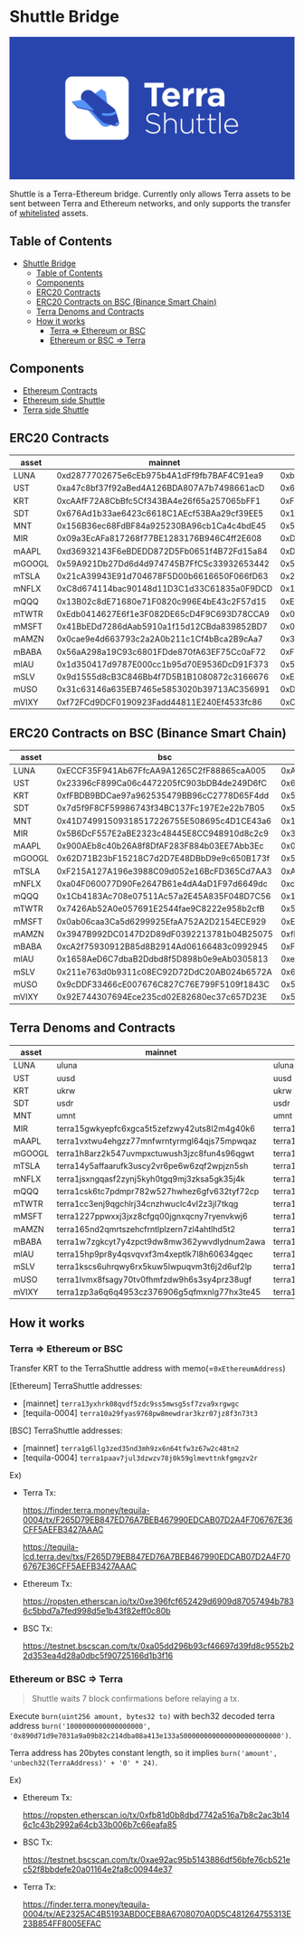 # Shuttle Bridge

![Shuttle Banner](/resources/banner.png)

Shuttle is a Terra-Ethereum bridge. Currently only allows Terra assets to be sent between Terra and Ethereum networks, and only supports the transfer of [whitelisted](#erc20-contracts) assets.

## Table of Contents
- [Shuttle Bridge](#shuttle-bridge)
  - [Table of Contents](#table-of-contents)
  - [Components](#components)
  - [ERC20 Contracts](#erc20-contracts)
  - [ERC20 Contracts on BSC (Binance Smart Chain)](#erc20-contracts-on-bsc-binance-smart-chain)
  - [Terra Denoms and Contracts](#terra-denoms-and-contracts)
  - [How it works](#how-it-works)
    - [Terra => Ethereum or BSC](#terra--ethereum-or-bsc)
    - [Ethereum or BSC => Terra](#ethereum-or-bsc--terra)

## Components
* [Ethereum Contracts](./contracts)
* [Ethereum side Shuttle](./eth)
* [Terra side Shuttle](./terra)
  
## ERC20 Contracts

| asset  | mainnet                                    | ropsten                                    |
| ------ | ------------------------------------------ | ------------------------------------------ |
| LUNA   | 0xd2877702675e6cEb975b4A1dFf9fb7BAF4C91ea9 | 0xbf51453468771D14cEbdF8856cC5D5145364Cd6F |
| UST    | 0xa47c8bf37f92aBed4A126BDA807A7b7498661acD | 0x6cA13a4ab78dd7D657226b155873A04DB929A3A4 |
| KRT    | 0xcAAfF72A8CbBfc5Cf343BA4e26f65a257065bFF1 | 0xF0b0fB87017b644eC76644Ea0FA704BFA5f20F0E |
| SDT    | 0x676Ad1b33ae6423c6618C1AEcf53BAa29cf39EE5 | 0x1d805d8660Ae73E3624AECAa34ca5FcF8E26E0a5 |
| MNT    | 0x156B36ec68FdBF84a925230BA96cb1Ca4c4bdE45 | 0x51e7f3ED326719a1469EbD7E68B8AB963d64eBA6 |
| MIR    | 0x09a3EcAFa817268f77BE1283176B946C4ff2E608 | 0xDAdC10D2dAC9E111835d4423670573Ae45714e7C |
| mAAPL  | 0xd36932143F6eBDEDD872D5Fb0651f4B72Fd15a84 | 0xDAE57D13b42325562963C1E47E615eE25924635C |
| mGOOGL | 0x59A921Db27Dd6d4d974745B7FfC5c33932653442 | 0x58E3ba48E036341EF8Bbe0bF49caA9731Cc5C42B |
| mTSLA  | 0x21cA39943E91d704678F5D00b6616650F066fD63 | 0x2a445f4dA6Ea8845c594446b250ad535373bb7e4 |
| mNFLX  | 0xC8d674114bac90148d11D3C1d33C61835a0F9DCD | 0x1EA12ca0Ac017EfFE87ddF4c648a1a5359E850FA |
| mQQQ   | 0x13B02c8dE71680e71F0820c996E4bE43c2F57d15 | 0xE1d4509C539D9C3f1E01CeE22e7a79BF77348Ef3 |
| mTWTR  | 0xEdb0414627E6f1e3F082DE65cD4F9C693D78CCA9 | 0x0c9149d38AD1eBE71c50Bd04E0Ba4F999884C961 |
| mMSFT  | 0x41BbEDd7286dAab5910a1f15d12CBda839852BD7 | 0x0736644C0257048861bAa72b6b234514c6b52655 |
| mAMZN  | 0x0cae9e4d663793c2a2A0b211c1Cf4bBca2B9cAa7 | 0x3210BC26eB5427D0FC19dE7AB272b3BB3e4bC4b0 |
| mBABA  | 0x56aA298a19C93c6801FDde870fA63EF75Cc0aF72 | 0xF44c4C095E586B5a7Ba8AA0B2A8Dfad693d396b6 |
| mIAU   | 0x1d350417d9787E000cc1b95d70E9536DcD91F373 | 0x51eD1489e3D311496592056608dD6cf025C03525 |
| mSLV   | 0x9d1555d8cB3C846Bb4f7D5B1B1080872c3166676 | 0xECBe84E79bb26a7FF2474AA1b58d2696A9b5F58F |
| mUSO   | 0x31c63146a635EB7465e5853020b39713AC356991 | 0xDF00833C87bEfA3aF5634d81BE18E9DEf2F9C7c0 |
| mVIXY  | 0xf72FCd9DCF0190923Fadd44811E240Ef4533fc86 | 0xC1629641Cdb2D636Ae220fb759264306902c4AC0 |

## ERC20 Contracts on BSC (Binance Smart Chain)
| asset  | bsc                                        | bsc-testnet                                |
| ------ | ------------------------------------------ | ------------------------------------------ |
| LUNA   | 0xECCF35F941Ab67FfcAA9A1265C2fF88865caA005 | 0xA1B4Aa780713df91e9Fa0FAa415ce49756D81E3b |
| UST    | 0x23396cF899Ca06c4472205fC903bDB4de249D6fC | 0x66BDf3Bd407A63eAB5eAF5eCE69f2D7bb403EfC9 |
| KRT    | 0xfFBDB9BDCae97a962535479BB96cC2778D65F4dd | 0x59a870b16adE2A152815Ba0d4Fa074fc3F71A828 |
| SDT    | 0x7d5f9F8CF59986743f34BC137Fc197E2e22b7B05 | 0x5e2c2088d3fB10aAb25a0D323CdBEc5147232B1a |
| MNT    | 0x41D74991509318517226755E508695c4D1CE43a6 | 0x1449D1Ba8FB922E74F7761F077e77EAe66A0f8DA |
| MIR    | 0x5B6DcF557E2aBE2323c48445E8CC948910d8c2c9 | 0x320106A19C934ab8dbdde8056Ebae5A6f340720e |
| mAAPL  | 0x900AEb8c40b26A8f8DfAF283F884b03EE7Abb3Ec | 0x0dFa0F08136DA5d28618E7E31A7e24b01a95bB69 |
| mGOOGL | 0x62D71B23bF15218C7d2D7E48DBbD9e9c650B173f | 0x56a31ea21862447E3Af9bfe76A45679E44103274 |
| mTSLA  | 0xF215A127A196e3988C09d052e16BcFD365Cd7AA3 | 0xA2a42F0deB45ca7310a3C02A70fb569d5d5248FA |
| mNFLX  | 0xa04F060077D90Fe2647B61e4dA4aD1F97d6649dc | 0xc6F5e6476958cA81eC8FC68A1ea7c68206b0e501 |
| mQQQ   | 0x1Cb4183Ac708e07511Ac57a2E45A835F048D7C56 | 0x1Ad3354B2E7C0F7D5A370a03CAf439DD345437a9 |
| mTWTR  | 0x7426Ab52A0e057691E2544fae9C8222e958b2cfB | 0x5C4273b1B20112321f0951D0bC2d5eD40c800226 |
| mMSFT  | 0x0ab06caa3Ca5d6299925EfaA752A2D2154ECE929 | 0xE4f2C30E938c24ee874dfDFAb20fFFBA81323457 |
| mAMZN  | 0x3947B992DC0147D2D89dF0392213781b04B25075 | 0xfBC94545AD2ff3F7B009258FB43F2EAb46744767 |
| mBABA  | 0xcA2f75930912B85d8B2914Ad06166483c0992945 | 0xFc78bf14Dc997e681dAc4b4D811B45026d04123F |
| mIAU   | 0x1658AeD6C7dbaB2Ddbd8f5D898b0e9eAb0305813 | 0xeff3b95faC30230D30F8c8222670A3812D79857B |
| mSLV   | 0x211e763d0b9311c08EC92D72DdC20AB024b6572A | 0x662DDF725F5BDE9b31BBD16793Fd0c234F67979B |
| mUSO   | 0x9cDDF33466cE007676C827C76E799F5109f1843C | 0x5D428492846bd05D8137e56Fe806D28606453cbf |
| mVIXY  | 0x92E744307694Ece235cd02E82680ec37c657D23E | 0x57986628daaDC418E09A2917D6c8b793B7dC1ACD |

## Terra Denoms and Contracts

| asset  | mainnet                                      | tequila-0004                                 |
| ------ | -------------------------------------------- | -------------------------------------------- |
| LUNA   | uluna                                        | uluna                                        |
| UST    | uusd                                         | uusd                                         |
| KRT    | ukrw                                         | ukrw                                         |
| SDT    | usdr                                         | usdr                                         |
| MNT    | umnt                                         | umnt                                         |
| MIR    | terra15gwkyepfc6xgca5t5zefzwy42uts8l2m4g40k6 | terra10llyp6v3j3her8u3ce66ragytu45kcmd9asj3u |
| mAAPL  | terra1vxtwu4ehgzz77mnfwrntyrmgl64qjs75mpwqaz | terra16vfxm98rxlc8erj4g0sj5932dvylgmdufnugk0 |
| mGOOGL | terra1h8arz2k547uvmpxctuwush3jzc8fun4s96qgwt | terra1qg9ugndl25567u03jrr79xur2yk9d632fke3h2 |
| mTSLA  | terra14y5affaarufk3uscy2vr6pe6w6zqf2wpjzn5sh | terra1nslem9lgwx53rvgqwd8hgq7pepsry6yr3wsen4 |
| mNFLX  | terra1jsxngqasf2zynj5kyh0tgq9mj3zksa5gk35j4k | terra1djnlav60utj06kk9dl7defsv8xql5qpryzvm3h |
| mQQQ   | terra1csk6tc7pdmpr782w527hwhez6gfv632tyf72cp | terra18yx7ff8knc98p07pdkhm3u36wufaeacv47fuha |
| mTWTR  | terra1cc3enj9qgchlrj34cnzhwuclc4vl2z3jl7tkqg | terra1ax7mhqahj6vcqnnl675nqq2g9wghzuecy923vy |
| mMSFT  | terra1227ppwxxj3jxz8cfgq00jgnxqcny7ryenvkwj6 | terra12s2h8vlztjwu440khpc0063p34vm7nhu25w4p9 |
| mAMZN  | terra165nd2qmrtszehcfrntlplzern7zl4ahtlhd5t2 | terra12saaecsqwxj04fn0jsv4jmdyp6gylptf5tksge |
| mBABA  | terra1w7zgkcyt7y4zpct9dw8mw362ywvdlydnum2awa | terra15dr4ah3kha68kam7a907pje9w6z2lpjpnrkd06 |
| mIAU   | terra15hp9pr8y4qsvqvxf3m4xeptlk7l8h60634gqec | terra19dl29dpykvzej8rg86mjqg8h63s9cqvkknpclr |
| mSLV   | terra1kscs6uhrqwy6rx5kuw5lwpuqvm3t6j2d6uf2lp | terra1fdkfhgk433tar72t4edh6p6y9rmjulzc83ljuw |
| mUSO   | terra1lvmx8fsagy70tv0fhmfzdw9h6s3sy4prz38ugf | terra1fucmfp8x4mpzsydjaxyv26hrkdg4vpdzdvf647 |
| mVIXY  | terra1zp3a6q6q4953cz376906g5qfmxnlg77hx3te45 | terra1z0k7nx0vl85hwpv3e3hu2cyfkwq07fl7nqchvd |

## How it works

### Terra => Ethereum or BSC
Transfer KRT to the TerraShuttle address with memo(=`0xEthereumAddress`)

[Ethereum] TerraShuttle addresses:
   * [mainnet] `terra13yxhrk08qvdf5zdc9ss5mwsg5sf7zva9xrgwgc`
   * [tequila-0004] `terra10a29fyas9768pw8mewdrar3kzr07jz8f3n73t3`

[BSC] TerraShuttle addresses:
   * [mainnet] `terra1g6llg3zed35nd3mh9zx6n64tfw3z67w2c48tn2`
   * [tequila-0004] `terra1paav7jul3dzwzv78j0k59glmevttnkfgmgzv2r`

Ex)

* Terra Tx: 

   https://finder.terra.money/tequila-0004/tx/F265D79EB847ED76A7BEB467990EDCAB07D2A4F706767E36CFF5AEFB3427AAAC

   https://tequila-lcd.terra.dev/txs/F265D79EB847ED76A7BEB467990EDCAB07D2A4F706767E36CFF5AEFB3427AAAC

* Ethereum Tx: 

   https://ropsten.etherscan.io/tx/0xe396fcf652429d6909d87057494b7836c5bbd7a7fed998d5e1b43f82eff0c80b
 
* BSC Tx: 
  
   https://testnet.bscscan.com/tx/0xa05dd296b93cf46697d39fd8c9552b22d353ea4d28a0dbc5f90725166d1b3f16

### Ethereum or BSC => Terra

> Shuttle waits 7 block confirmations before relaying a tx.

Execute `burn(uint256 amount, bytes32 to)` with bech32 decoded terra address 
 `burn('1000000000000000000', '0x890d71d9e7031a9a09b82c214dba08a413e133a5000000000000000000000000')`.

Terra address has 20bytes constant length, so it implies `burn('amount', 'unbech32(TerraAddress)' + '0' * 24)`. 

Ex) 

* Ethereum Tx: 

   https://ropsten.etherscan.io/tx/0xfb81d0b8dbd7742a516a7b8c2ac3b146c1c43b2992a64cb33b006b7c66eafa85

* BSC Tx:

   https://testnet.bscscan.com/tx/0xae92ac95b5143886df56bfe76cb521ec52f8bbdefe20a01164e2fa8c00944e37

* Terra Tx:

   https://finder.terra.money/tequila-0004/tx/AE2325AC4B5193ABD0CEB8A6708070A0D5C481264755313E23B854FF8005EFAC
